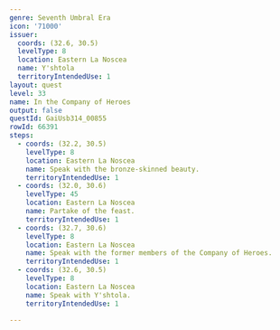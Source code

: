 ```yaml
---
genre: Seventh Umbral Era
icon: '71000'
issuer:
  coords: (32.6, 30.5)
  levelType: 8
  location: Eastern La Noscea
  name: Y'shtola
  territoryIntendedUse: 1
layout: quest
level: 33
name: In the Company of Heroes
output: false
questId: GaiUsb314_00855
rowId: 66391
steps:
  - coords: (32.2, 30.5)
    levelType: 8
    location: Eastern La Noscea
    name: Speak with the bronze-skinned beauty.
    territoryIntendedUse: 1
  - coords: (32.0, 30.6)
    levelType: 45
    location: Eastern La Noscea
    name: Partake of the feast.
    territoryIntendedUse: 1
  - coords: (32.7, 30.6)
    levelType: 8
    location: Eastern La Noscea
    name: Speak with the former members of the Company of Heroes.
    territoryIntendedUse: 1
  - coords: (32.6, 30.5)
    levelType: 8
    location: Eastern La Noscea
    name: Speak with Y'shtola.
    territoryIntendedUse: 1

---
```

